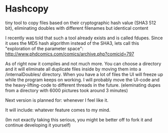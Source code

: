 Hashcopy
========

tiny tool to copy files based on their cryptographic hash value (SHA3 512 bit), eliminating doubles with different filenames but identical content

I recently was told that such a tool already exists and is called fdupes.
Since it uses the MD5 hash algorithm instead of the SHA3, lets call this "exploration of the parameter space": 
http://www.phdcomics.com/comics/archive.php?comicid=797


As of right now it compiles and not much more.
You can choose a directory and it will eliminate all  duplicate files inside by moving them into a /internalDoubles/ directory.
When you have a lot of files the UI will freeze up while the program keeps on working.
I will probably move the UI-code and the heavy-lifting-code to different threads in the future.
(eleminating dupes from a directory with 6000 pictures took around 3 minutes)


Next version is planned for: 
whenever I feel like it.

It will include: 
whatever feature comes to my mind.

(Im not exactly taking this serious, you might be better off to fork it and continue developing it yourself)

